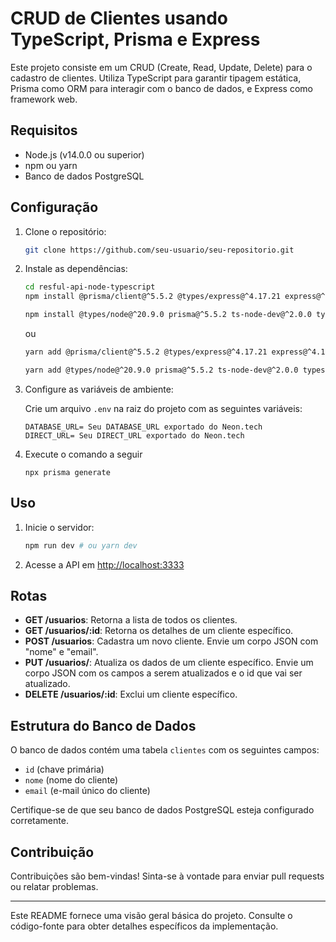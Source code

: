 # CRUD de Clientes usando TypeScript, Prisma e Express

Este projeto consiste em um CRUD (Create, Read, Update, Delete) para o cadastro de clientes. Utiliza TypeScript para garantir tipagem estática, Prisma como ORM para interagir com o banco de dados, e Express como framework web.

## Requisitos

- Node.js (v14.0.0 ou superior)
- npm ou yarn
- Banco de dados PostgreSQL

## Configuração

1. Clone o repositório:

    ```bash
    git clone https://github.com/seu-usuario/seu-repositorio.git
    ```

2. Instale as dependências:

    ```bash
    cd resful-api-node-typescript
    npm install @prisma/client@^5.5.2 @types/express@^4.17.21 express@^4.18.2 --save
    
    npm install @types/node@^20.9.0 prisma@^5.5.2 ts-node-dev@^2.0.0 typescript@^5.2.2 --save-dev
    ```

    ou

    ```bash
    yarn add @prisma/client@^5.5.2 @types/express@^4.17.21 express@^4.18.2
    
    yarn add @types/node@^20.9.0 prisma@^5.5.2 ts-node-dev@^2.0.0 typescript@^5.2.2 --dev
    ```

3. Configure as variáveis de ambiente:

    Crie um arquivo `.env` na raiz do projeto com as seguintes variáveis:

    ```
    DATABASE_URL= Seu DATABASE_URL exportado do Neon.tech
    DIRECT_URL= Seu DIRECT_URL exportado do Neon.tech
    ```
4. Execute o comando a seguir

   ```
   npx prisma generate
   ```

## Uso

1. Inicie o servidor:

    ```bash
    npm run dev # ou yarn dev
    ```

2. Acesse a API em [http://localhost:3333](http://localhost:3000/)

## Rotas

- **GET /usuarios**: Retorna a lista de todos os clientes.
- **GET /usuarios/:id**: Retorna os detalhes de um cliente específico.
- **POST /usuarios**: Cadastra um novo cliente. Envie um corpo JSON com "nome" e "email".
- **PUT /usuarios/**: Atualiza os dados de um cliente específico. Envie um corpo JSON com os campos a serem atualizados e o id que vai ser atualizado.
- **DELETE /usuarios/:id**: Exclui um cliente específico.

## Estrutura do Banco de Dados

O banco de dados contém uma tabela `clientes` com os seguintes campos:

- `id` (chave primária)
- `nome` (nome do cliente)
- `email` (e-mail único do cliente)

Certifique-se de que seu banco de dados PostgreSQL esteja configurado corretamente.

## Contribuição

Contribuições são bem-vindas! Sinta-se à vontade para enviar pull requests ou relatar problemas.

---

Este README fornece uma visão geral básica do projeto. Consulte o código-fonte para obter detalhes específicos da implementação.
